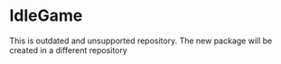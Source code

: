 # IdleGame

This is outdated and unsupported repository. The new package will be created in a different repository
